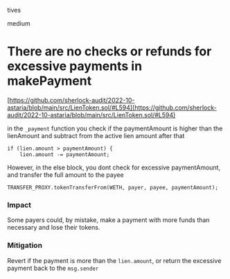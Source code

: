 tives

medium

# There are no checks or refunds for excessive payments in makePayment

[https://github.com/sherlock-audit/2022-10-astaria/blob/main/src/LienToken.sol/#L594](https://github.com/sherlock-audit/2022-10-astaria/blob/main/src/LienToken.sol/#L594)

in the `_payment` function you check if the paymentAmount is higher than the lienAmount and subtract from the active lien amount after that

```solidity
if (lien.amount > paymentAmount) {
	lien.amount -= paymentAmount;
```

However, in the else block, you dont check for excessive paymentAmount, and transfer the full amount to the payee

```solidity
TRANSFER_PROXY.tokenTransferFrom(WETH, payer, payee, paymentAmount);
```

### Impact

Some payers could, by mistake, make a payment with more funds than necessary and lose their tokens.

### Mitigation

Revert if the payment is more than the `lien.amount`, or return the excessive payment back to the `msg.sender`